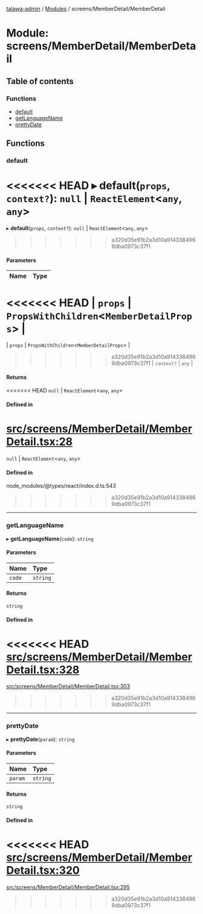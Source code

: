 [talawa-admin](../README.md) / [Modules](../modules.md) / screens/MemberDetail/MemberDetail

# Module: screens/MemberDetail/MemberDetail

## Table of contents

### Functions

- [default](screens_MemberDetail_MemberDetail.md#default)
- [getLanguageName](screens_MemberDetail_MemberDetail.md#getlanguagename)
- [prettyDate](screens_MemberDetail_MemberDetail.md#prettydate)

## Functions

### default

<<<<<<< HEAD
▸ **default**(`props`, `context?`): ``null`` \| `ReactElement`\<`any`, `any`\>
=======
▸ **default**(`props`, `context?`): ``null`` \| `ReactElement`<`any`, `any`\>
>>>>>>> a320d35e91b2a3d10a9143384969dba0973c37f1

#### Parameters

| Name | Type |
| :------ | :------ |
<<<<<<< HEAD
| `props` | `PropsWithChildren`\<`MemberDetailProps`\> |
=======
| `props` | `PropsWithChildren`<`MemberDetailProps`\> |
>>>>>>> a320d35e91b2a3d10a9143384969dba0973c37f1
| `context?` | `any` |

#### Returns

<<<<<<< HEAD
``null`` \| `ReactElement`\<`any`, `any`\>

#### Defined in

[src/screens/MemberDetail/MemberDetail.tsx:28](https://github.com/PalisadoesFoundation/talawa-admin/blob/12d9229/src/screens/MemberDetail/MemberDetail.tsx#L28)
=======
``null`` \| `ReactElement`<`any`, `any`\>

#### Defined in

node_modules/@types/react/index.d.ts:543
>>>>>>> a320d35e91b2a3d10a9143384969dba0973c37f1

___

### getLanguageName

▸ **getLanguageName**(`code`): `string`

#### Parameters

| Name | Type |
| :------ | :------ |
| `code` | `string` |

#### Returns

`string`

#### Defined in

<<<<<<< HEAD
[src/screens/MemberDetail/MemberDetail.tsx:328](https://github.com/PalisadoesFoundation/talawa-admin/blob/12d9229/src/screens/MemberDetail/MemberDetail.tsx#L328)
=======
[src/screens/MemberDetail/MemberDetail.tsx:303](https://github.com/PalisadoesFoundation/talawa-admin/blob/b619a0d/src/screens/MemberDetail/MemberDetail.tsx#L303)
>>>>>>> a320d35e91b2a3d10a9143384969dba0973c37f1

___

### prettyDate

▸ **prettyDate**(`param`): `string`

#### Parameters

| Name | Type |
| :------ | :------ |
| `param` | `string` |

#### Returns

`string`

#### Defined in

<<<<<<< HEAD
[src/screens/MemberDetail/MemberDetail.tsx:320](https://github.com/PalisadoesFoundation/talawa-admin/blob/12d9229/src/screens/MemberDetail/MemberDetail.tsx#L320)
=======
[src/screens/MemberDetail/MemberDetail.tsx:295](https://github.com/PalisadoesFoundation/talawa-admin/blob/b619a0d/src/screens/MemberDetail/MemberDetail.tsx#L295)
>>>>>>> a320d35e91b2a3d10a9143384969dba0973c37f1
